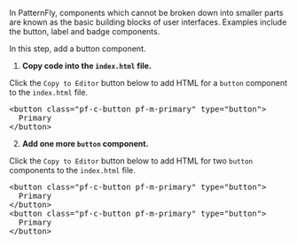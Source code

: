 In PatternFly, components which cannot be broken down into smaller parts are known as the basic building blocks of user interfaces. Examples include the button, label and badge components.

In this step, add a button component.

1) <strong>Copy code into the `index.html` file.</strong>

Click the `Copy to Editor` button below to add HTML for a `button` component to the `index.html` file.

<pre class="file" data-filename="index.html" data-target="replace">
&lt;button class=&quot;pf-c-button pf-m-primary&quot; type=&quot;button&quot;&gt;
  Primary
&lt;/button&gt;
</pre>

2) <strong>Add one more `button` component.</strong>

Click the `Copy to Editor` button below to add HTML for two `button` components to the `index.html` file.

<pre class="file" data-filename="index.html" data-target="replace">
&lt;button class=&quot;pf-c-button pf-m-primary&quot; type=&quot;button&quot;&gt;
  Primary
&lt;/button&gt;
&lt;button class=&quot;pf-c-button pf-m-primary&quot; type=&quot;button&quot;&gt;
  Primary
&lt;/button&gt;
</pre>

